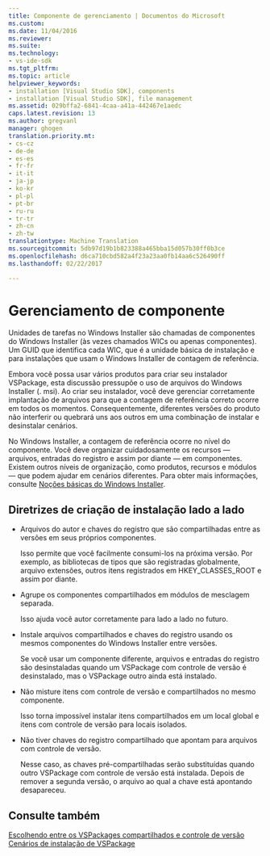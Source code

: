 ```yaml
---
title: Componente de gerenciamento | Documentos do Microsoft
ms.custom: 
ms.date: 11/04/2016
ms.reviewer: 
ms.suite: 
ms.technology:
- vs-ide-sdk
ms.tgt_pltfrm: 
ms.topic: article
helpviewer_keywords:
- installation [Visual Studio SDK], components
- installation [Visual Studio SDK], file management
ms.assetid: 029bffa2-6841-4caa-a41a-442467e1aedc
caps.latest.revision: 13
ms.author: gregvanl
manager: ghogen
translation.priority.mt:
- cs-cz
- de-de
- es-es
- fr-fr
- it-it
- ja-jp
- ko-kr
- pl-pl
- pt-br
- ru-ru
- tr-tr
- zh-cn
- zh-tw
translationtype: Machine Translation
ms.sourcegitcommit: 5db97d19b1b823388a465bba15d057b30ff0b3ce
ms.openlocfilehash: d6ca710cbd582a4f23a23aa0fb14aa6c526490ff
ms.lasthandoff: 02/22/2017

---
```

# <a name="component-management"></a>Gerenciamento de componente
Unidades de tarefas no Windows Installer são chamadas de componentes do Windows Installer (às vezes chamados WICs ou apenas componentes). Um GUID que identifica cada WIC, que é a unidade básica de instalação e para instalações que usam o Windows Installer de contagem de referência.  
  
 Embora você possa usar vários produtos para criar seu instalador VSPackage, esta discussão pressupõe o uso de arquivos do Windows Installer (. msi). Ao criar seu instalador, você deve gerenciar corretamente implantação de arquivos para que a contagem de referência correto ocorre em todos os momentos. Consequentemente, diferentes versões do produto não interferir ou quebrará uns aos outros em uma combinação de instalar e desinstalar cenários.  
  
 No Windows Installer, a contagem de referência ocorre no nível do componente. Você deve organizar cuidadosamente os recursos — arquivos, entradas do registro e assim por diante — em componentes. Existem outros níveis de organização, como produtos, recursos e módulos — que podem ajudar em cenários diferentes. Para obter mais informações, consulte [Noções básicas do Windows Installer](../../extensibility/internals/windows-installer-basics.md).  
  
## <a name="guidelines-of-authoring-setup-for-side-by-side-installation"></a>Diretrizes de criação de instalação lado a lado  
  
-   Arquivos do autor e chaves do registro que são compartilhadas entre as versões em seus próprios componentes.  
  
     Isso permite que você facilmente consumi-los na próxima versão. Por exemplo, as bibliotecas de tipos que são registradas globalmente, arquivo extensões, outros itens registrados em HKEY_CLASSES_ROOT e assim por diante.  
  
-   Agrupe os componentes compartilhados em módulos de mesclagem separada.  
  
     Isso ajuda você autor corretamente para lado a lado no futuro.  
  
-   Instale arquivos compartilhados e chaves do registro usando os mesmos componentes do Windows Installer entre versões.  
  
     Se você usar um componente diferente, arquivos e entradas do registro são desinstaladas quando um VSPackage com controle de versão é desinstalado, mas o VSPackage outro ainda está instalado.  
  
-   Não misture itens com controle de versão e compartilhados no mesmo componente.  
  
     Isso torna impossível instalar itens compartilhados em um local global e itens com controle de versão para locais isolados.  
  
-   Não tiver chaves do registro compartilhado que apontam para arquivos com controle de versão.  
  
     Nesse caso, as chaves pré-compartilhadas serão substituídas quando outro VSPackage com controle de versão está instalada. Depois de remover a segunda versão, o arquivo ao qual a chave está apontando desapareceu.  
  
## <a name="see-also"></a>Consulte também  
 [Escolhendo entre os VSPackages compartilhados e controle de versão](../../extensibility/choosing-between-shared-and-versioned-vspackages.md)   
 [Cenários de instalação de VSPackage](../../extensibility/internals/vspackage-setup-scenarios.md)
